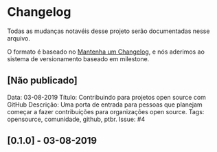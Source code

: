 # Changelog

Todas as mudanças notavéis desse projeto serão documentadas nesse arquivo.

O formato é baseado no [Mantenha um Changelog](https://keepachangelog.com/pt-BR/1.0.0/),
e nós aderimos ao sistema de versionamento baseado em milestone.

## [Não publicado]

Data: 03-08-2019
Título: Contribuindo para projetos open source com GitHub
Descrição: Uma porta de entrada para pessoas que planejam começar a fazer contribuições para organizações open source.
Tags: opensource, comunidade, github, ptbr.
Issue: #4

## [0.1.0] - 03-08-2019

